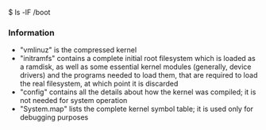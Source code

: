 $ ls -lF /boot


### Information
- "vmlinuz" is the compressed kernel
- "initramfs" contains a complete initial root filesystem which is loaded as a ramdisk, as well as some essential kernel modules (generally, device drivers) and the programs needed to load them, that are required to load the real filesystem, at which point it is discarded
- "config" contains all the details about how the kernel was compiled; it is not needed for system operation
- "System.map" lists the complete kernel symbol table; it is used only for debugging purposes